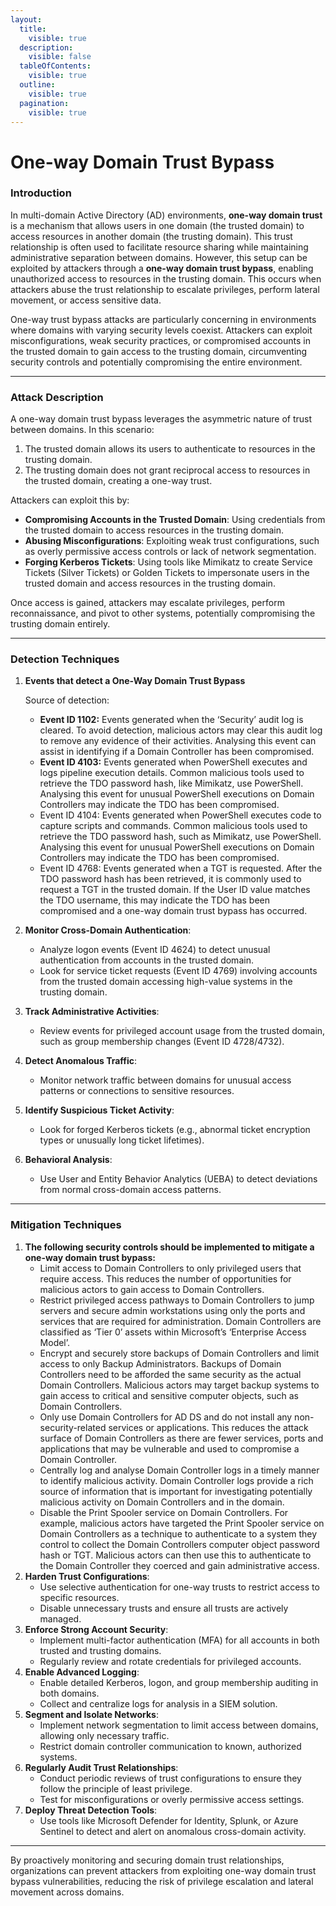 ```yaml
---
layout:
  title:
    visible: true
  description:
    visible: false
  tableOfContents:
    visible: true
  outline:
    visible: true
  pagination:
    visible: true
---
```


# One-way Domain Trust Bypass

### **Introduction**

In multi-domain Active Directory (AD) environments, **one-way domain trust** is a mechanism that allows users in one domain (the trusted domain) to access resources in another domain (the trusting domain). This trust relationship is often used to facilitate resource sharing while maintaining administrative separation between domains. However, this setup can be exploited by attackers through a **one-way domain trust bypass**, enabling unauthorized access to resources in the trusting domain. This occurs when attackers abuse the trust relationship to escalate privileges, perform lateral movement, or access sensitive data.

One-way trust bypass attacks are particularly concerning in environments where domains with varying security levels coexist. Attackers can exploit misconfigurations, weak security practices, or compromised accounts in the trusted domain to gain access to the trusting domain, circumventing security controls and potentially compromising the entire environment.

***

### **Attack Description**

A one-way domain trust bypass leverages the asymmetric nature of trust between domains. In this scenario:

1. The trusted domain allows its users to authenticate to resources in the trusting domain.
2. The trusting domain does not grant reciprocal access to resources in the trusted domain, creating a one-way trust.

Attackers can exploit this by:

* **Compromising Accounts in the Trusted Domain**: Using credentials from the trusted domain to access resources in the trusting domain.
* **Abusing Misconfigurations**: Exploiting weak trust configurations, such as overly permissive access controls or lack of network segmentation.
* **Forging Kerberos Tickets**: Using tools like Mimikatz to create Service Tickets (Silver Tickets) or Golden Tickets to impersonate users in the trusted domain and access resources in the trusting domain.

Once access is gained, attackers may escalate privileges, perform reconnaissance, and pivot to other systems, potentially compromising the trusting domain entirely.

***

### **Detection Techniques**

1.  **Events that detect a One-Way Domain Trust Bypass**

    Source of detection:

    * **Event ID 1102:** Events generated when the ‘Security’ audit log is cleared. To avoid detection, malicious actors may clear this audit log to remove any evidence of their activities. Analysing this event can assist in identifying if a Domain Controller has been compromised.
    * **Event ID 4103:** Events generated when PowerShell executes and logs pipeline execution details. Common malicious tools used to retrieve the TDO password hash, like Mimikatz, use PowerShell. Analysing this event for unusual PowerShell executions on Domain Controllers may indicate the TDO has been compromised.
    * Event ID 4104: Events generated when PowerShell executes code to capture scripts and commands. Common malicious tools used to retrieve the TDO password hash, such as Mimikatz, use PowerShell. Analysing this event for unusual PowerShell executions on Domain Controllers may indicate the TDO has been compromised.
    * Event ID 4768: Events generated when a TGT is requested. After the TDO password hash has been retrieved, it is commonly used to request a TGT in the trusted domain. If the User ID value matches the TDO username, this may indicate the TDO has been compromised and a one-way domain trust bypass has occurred.
2. **Monitor Cross-Domain Authentication**:
   * Analyze logon events (Event ID 4624) to detect unusual authentication from accounts in the trusted domain.
   * Look for service ticket requests (Event ID 4769) involving accounts from the trusted domain accessing high-value systems in the trusting domain.
3. **Track Administrative Activities**:
   * Review events for privileged account usage from the trusted domain, such as group membership changes (Event ID 4728/4732).
4. **Detect Anomalous Traffic**:
   * Monitor network traffic between domains for unusual access patterns or connections to sensitive resources.
5. **Identify Suspicious Ticket Activity**:
   * Look for forged Kerberos tickets (e.g., abnormal ticket encryption types or unusually long ticket lifetimes).
6. **Behavioral Analysis**:
   * Use User and Entity Behavior Analytics (UEBA) to detect deviations from normal cross-domain access patterns.

***

### **Mitigation Techniques**

1. **The following security controls should be implemented to mitigate a one-way domain trust bypass:**
   * Limit access to Domain Controllers to only privileged users that require access. This reduces the number of opportunities for malicious actors to gain access to Domain Controllers.
   * Restrict privileged access pathways to Domain Controllers to jump servers and secure admin workstations using only the ports and services that are required for administration. Domain Controllers are classified as ‘Tier 0’ assets within Microsoft’s ‘Enterprise Access Model’.&#x20;
   * Encrypt and securely store backups of Domain Controllers and limit access to only Backup Administrators. Backups of Domain Controllers need to be afforded the same security as the actual Domain Controllers. Malicious actors may target backup systems to gain access to critical and sensitive computer objects, such as Domain Controllers.
   * Only use Domain Controllers for AD DS and do not install any non-security-related services or applications. This reduces the attack surface of Domain Controllers as there are fewer services, ports and applications that may be vulnerable and used to compromise a Domain Controller.&#x20;
   * Centrally log and analyse Domain Controller logs in a timely manner to identify malicious activity. Domain Controller logs provide a rich source of information that is important for investigating potentially malicious activity on Domain Controllers and in the domain.
   * Disable the Print Spooler service on Domain Controllers. For example, malicious actors have targeted the Print Spooler service on Domain Controllers as a technique to authenticate to a system they control to collect the Domain Controllers computer object password hash or TGT. Malicious actors can then use this to authenticate to the Domain Controller they coerced and gain administrative access.
2. **Harden Trust Configurations**:
   * Use selective authentication for one-way trusts to restrict access to specific resources.
   * Disable unnecessary trusts and ensure all trusts are actively managed.
3. **Enforce Strong Account Security**:
   * Implement multi-factor authentication (MFA) for all accounts in both trusted and trusting domains.
   * Regularly review and rotate credentials for privileged accounts.
4. **Enable Advanced Logging**:
   * Enable detailed Kerberos, logon, and group membership auditing in both domains.
   * Collect and centralize logs for analysis in a SIEM solution.
5. **Segment and Isolate Networks**:
   * Implement network segmentation to limit access between domains, allowing only necessary traffic.
   * Restrict domain controller communication to known, authorized systems.
6. **Regularly Audit Trust Relationships**:
   * Conduct periodic reviews of trust configurations to ensure they follow the principle of least privilege.
   * Test for misconfigurations or overly permissive access settings.
7. **Deploy Threat Detection Tools**:
   * Use tools like Microsoft Defender for Identity, Splunk, or Azure Sentinel to detect and alert on anomalous cross-domain activity.

***

By proactively monitoring and securing domain trust relationships, organizations can prevent attackers from exploiting one-way domain trust bypass vulnerabilities, reducing the risk of privilege escalation and lateral movement across domains.
